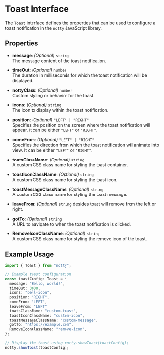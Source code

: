 # Toast Interface

The `Toast` interface defines the properties that can be used to configure a toast notification in the `notty` JavaScript library.

## Properties

- **message**: _(Optional)_ `string`  
  The message content of the toast notification.

- **timeOut**: _(Optional)_ `number`  
  The duration in milliseconds for which the toast notification will be displayed.

- **nottyClass**: _(Optional)_ `number`  
  Custom styling or behavior for the toast.

- **icons**: _(Optional)_ `string`  
  The icon to display within the toast notification.

- **position**: _(Optional)_ `"LEFT" | "RIGHT"`  
  Specifies the position on the screen where the toast notification will appear. It can be either `"LEFT"` or `"RIGHT"`.

- **comeFrom**: _(Optional)_ `"LEFT" | "RIGHT"`  
  Specifies the direction from which the toast notification will animate into view. It can be either `"LEFT"` or `"RIGHT"`.

- **toatsClassName**: _(Optional)_ `string`  
  A custom CSS class name for styling the toast container.

- **toastIconClassName**: _(Optional)_ `string`  
  A custom CSS class name for styling the toast icon.

- **toastMessageClassName**: _(Optional)_ `string`  
  A custom CSS class name for styling the toast message.

- **leaveFrom**: _(Optional)_ `string`
   desides toast will remove from the left or right.

- **gotTo**: _(Optional)_ `string`  
  A URL to navigate to when the toast notification is clicked.

- **RemoveIconClassName**: _(Optional)_ `string`  
  A custom CSS class name for styling the remove icon of the toast.

## Example Usage

```typescript
import { Toast } from "notty";

// Example toast configuration
const toastConfig: Toast = {
  message: "Hello, world!",
  timeOut: 3000,
  icons: "bell-icon",
  position: "RIGHT",
  comeFrom: "LEFT",
  leaveFrom: "LEFT"
  toatsClassName: "custom-toast",
  toastIconClassName: "custom-icon",
  toastMessageClassName: "custom-message",
  gotTo: "https://example.com",
  RemoveIconClassName: "remove-icon",
};

// Display the toast using notty.showToast(toastConfig);
notty.showToast(toastConfig);
```
